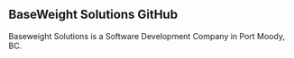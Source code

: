 ## BaseWeight Solutions GitHub

Baseweight Solutions is a Software Development Company in Port Moody, BC.

